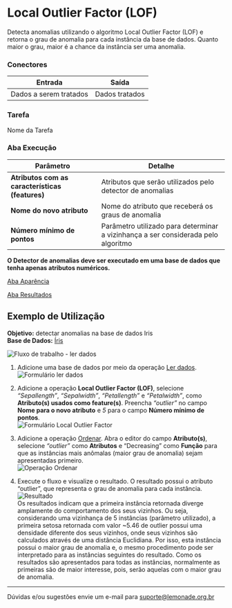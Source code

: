 # Local Outlier Factor (LOF)

Detecta anomalias utilizando o algoritmo Local Outlier Factor (LOF) e retorna o grau de anomalia para cada instância da base de dados. Quanto maior o grau, maior é a chance da instância ser uma anomalia.


### Conectores
| Entrada | Saída |
| --- | --- |
| Dados a serem tratados | Dados tratados |

### Tarefa
Nome da Tarefa

### Aba Execução
| Parâmetro | Detalhe |
| --- | --- |
| **Atributos com as características (features)** | Atributos que serão utilizados pelo detector de anomalias |
| **Nome do novo atributo** | Nome do atributo que receberá os graus de anomalia |
| **Número mínimo de pontos** | Parâmetro utilizado para determinar a vizinhança a ser considerada pelo algoritmo |

**O Detector de anomalias deve ser executado em uma base de dados que tenha apenas atributos numéricos.** 

[Aba Aparência][1]

[Aba Resultados][2]

## Exemplo de Utilização
**Objetivo:** detectar anomalias na base de dados Iris\
**Base de Dados:** [Íris][3]

![Fluxo de trabalho - ler dados](/lemonade/img/spark/aprendizado_de_maquina/anomalias_local_outlier_factor/image5.png)

1. Adicione uma base de dados por meio da operação [Ler dados][4].\
![Formulário ler dados](/lemonade/img/spark/aprendizado_de_maquina/anomalias_local_outlier_factor/image1.png)

2. Adicione a operação **Local Outlier Factor (LOF)**, selecione *“Sepallength”*, *“Sepalwidth”*, *“Petallength”* e *“Petalwidth”*, como **Atributo(s) usados como feature(s)**. Preencha *“outlier”* no campo **Nome para o novo atributo** e *5* para o campo **Número mínimo de pontos**.\
![Formulário Local Outlier Factor](/lemonade/img/spark/aprendizado_de_maquina/anomalias_local_outlier_factor/image3.png)

3. Adicione a operação [Ordenar][5]. Abra o editor do campo **Atributo(s)**, selecione *“outlier”* como **Atributos** e “Decreasing” como **Função** para que as instâncias mais anômalas (maior grau de anomalia) sejam apresentadas primeiro.\
![Operação Ordenar](/lemonade/img/spark/aprendizado_de_maquina/anomalias_local_outlier_factor/image2.png)

4.  Execute o fluxo e visualize o resultado. O resultado possui o atributo “outlier”, que representa o grau de anomalia para cada instância.
![Resultado](/lemonade/img/spark/aprendizado_de_maquina/anomalias_local_outlier_factor/image4.png)\
Os resultados indicam que a primeira instância retornada diverge amplamente do comportamento dos seus vizinhos. Ou seja, considerando uma vizinhança de 5 instâncias (parâmetro utilizado), a primeira setosa retornada com valor \~5.46 de outlier possui uma densidade diferente dos seus vizinhos, onde seus vizinhos são calculados através de uma distância Euclidiana. Por isso, esta instância possui o maior grau de anomalia e, o mesmo procedimento pode ser interpretado para as instâncias seguintes do resultado. Como os resultados são apresentados para todas as instâncias, normalmente as primeiras são de maior interesse, pois, serão aquelas com o maior grau de anomalia.

---
Dúvidas e/ou sugestões envie um e-mail para suporte@lemonade.org.br

[1]: /pt-br/
[2]: /pt-br/
[3]: /pt-br/
[4]: /pt-br/
[5]: /pt-br/
